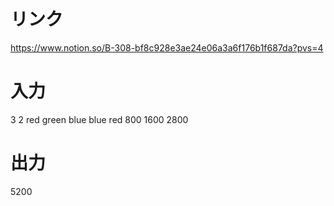 # リンク
https://www.notion.so/B-308-bf8c928e3ae24e06a3a6f176b1f687da?pvs=4

# 入力
3 2
red green blue
blue red
800 1600 2800

# 出力
5200
